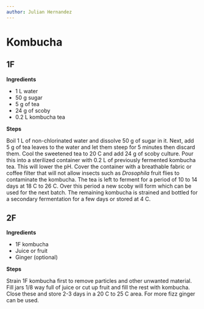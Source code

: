 ```yaml
---
author: Julian Hernandez
---
```

# Kombucha

## 1F
**Ingredients**
- 1 L water
- 50 g sugar
- 5 g of tea
- 24 g of scoby
- 0.2 L kombucha tea

**Steps**

Boil 1 L of non-chlorinated water and dissolve 50 g of sugar in it. Next, add 5 g of tea leaves to the water and let them steep for 5 minutes then discard them. Cool the sweetened tea to 20 C and add 24 g of scoby culture. Pour this into a sterilized container with 0.2 L of previously fermented kombucha tea. This will lower the pH. Cover the container with a breathable fabric or coffee filter that will not allow insects such as *Drosophila* fruit flies to contaminate the kombucha. The tea is left to ferment for a period of 10 to 14 days at 18 C to 26 C. Over this period a new scoby will form which can be used for the next batch. The remaining kombucha is strained and bottled for a secondary fermentation for a few days or stored at 4 C.

## 2F

**Ingredients**
- 1F kombucha
- Juice or fruit
- Ginger (optional)

**Steps**

Strain 1F kombucha first to remove particles and other unwanted material. Fill jars 1/8 way full of juice or cut up fruit and fill the rest with kombucha. Close these and store 2-3 days in a 20 C to 25 C area. For more fizz ginger can be used.